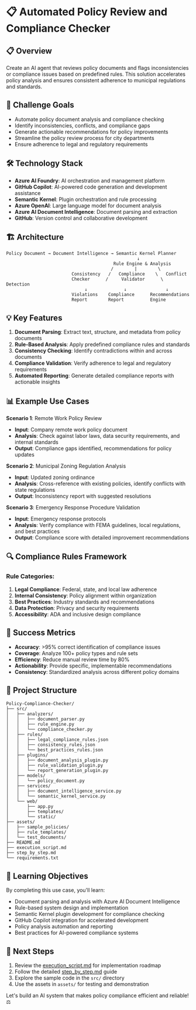 # 📋 Automated Policy Review and Compliance Checker

## 📋 Overview

Create an AI agent that reviews policy documents and flags inconsistencies or compliance issues based on predefined rules. This solution accelerates policy analysis and ensures consistent adherence to municipal regulations and standards.

## 🎯 Challenge Goals

- Automate policy document analysis and compliance checking
- Identify inconsistencies, conflicts, and compliance gaps
- Generate actionable recommendations for policy improvements
- Streamline the policy review process for city departments
- Ensure adherence to legal and regulatory requirements

## 🛠️ Technology Stack

- **Azure AI Foundry**: AI orchestration and management platform
- **GitHub Copilot**: AI-powered code generation and development assistance
- **Semantic Kernel**: Plugin orchestration and rule processing
- **Azure OpenAI**: Large language model for document analysis
- **Azure AI Document Intelligence**: Document parsing and extraction
- **GitHub**: Version control and collaborative development

## 🏗️ Architecture

```
Policy Document → Document Intelligence → Semantic Kernel Planner
                                                  ↓
                                         Rule Engine & Analysis
                                        /        |        \
                         Consistency   /   Compliance    \   Conflict
                         Checker      /     Validator      \  Detection
                              ↓              ↓               ↓
                         Violations    Compliance      Recommendations
                         Report        Report          Engine
```

## 💡 Key Features

1. **Document Parsing**: Extract text, structure, and metadata from policy documents
2. **Rule-Based Analysis**: Apply predefined compliance rules and standards
3. **Consistency Checking**: Identify contradictions within and across documents
4. **Compliance Validation**: Verify adherence to legal and regulatory requirements
5. **Automated Reporting**: Generate detailed compliance reports with actionable insights

## 📊 Example Use Cases

**Scenario 1**: Remote Work Policy Review  
- **Input**: Company remote work policy document
- **Analysis**: Check against labor laws, data security requirements, and internal standards
- **Output**: Compliance gaps identified, recommendations for policy updates

**Scenario 2**: Municipal Zoning Regulation Analysis  
- **Input**: Updated zoning ordinance
- **Analysis**: Cross-reference with existing policies, identify conflicts with state regulations
- **Output**: Inconsistency report with suggested resolutions

**Scenario 3**: Emergency Response Procedure Validation  
- **Input**: Emergency response protocols
- **Analysis**: Verify compliance with FEMA guidelines, local regulations, and best practices
- **Output**: Compliance score with detailed improvement recommendations

## 🔍 Compliance Rules Framework

### Rule Categories:
1. **Legal Compliance**: Federal, state, and local law adherence
2. **Internal Consistency**: Policy alignment within organization
3. **Best Practices**: Industry standards and recommendations
4. **Data Protection**: Privacy and security requirements
5. **Accessibility**: ADA and inclusive design compliance

## 🚀 Success Metrics

- **Accuracy**: >95% correct identification of compliance issues
- **Coverage**: Analyze 100+ policy types and rule sets
- **Efficiency**: Reduce manual review time by 80%
- **Actionability**: Provide specific, implementable recommendations
- **Consistency**: Standardized analysis across different policy domains

## 📂 Project Structure

```
Policy-Compliance-Checker/
├── src/
│   ├── analyzers/
│   │   ├── document_parser.py
│   │   ├── rule_engine.py
│   │   └── compliance_checker.py
│   ├── rules/
│   │   ├── legal_compliance_rules.json
│   │   ├── consistency_rules.json
│   │   └── best_practices_rules.json
│   ├── plugins/
│   │   ├── document_analysis_plugin.py
│   │   ├── rule_validation_plugin.py
│   │   └── report_generation_plugin.py
│   ├── models/
│   │   └── policy_document.py
│   ├── services/
│   │   ├── document_intelligence_service.py
│   │   └── semantic_kernel_service.py
│   └── web/
│       ├── app.py
│       ├── templates/
│       └── static/
├── assets/
│   ├── sample_policies/
│   ├── rule_templates/
│   └── test_documents/
├── README.md
├── execution_script.md
├── step_by_step.md
└── requirements.txt
```

## 🎯 Learning Objectives

By completing this use case, you'll learn:
- Document parsing and analysis with Azure AI Document Intelligence
- Rule-based system design and implementation
- Semantic Kernel plugin development for compliance checking
- GitHub Copilot integration for accelerated development
- Policy analysis automation and reporting
- Best practices for AI-powered compliance systems

## 🏁 Next Steps

1. Review the [execution_script.md](./execution_script.md) for implementation roadmap
2. Follow the detailed [step_by_step.md](./step_by_step.md) guide
3. Explore the sample code in the `src/` directory
4. Use the assets in `assets/` for testing and demonstration

Let's build an AI system that makes policy compliance efficient and reliable! ⚖️